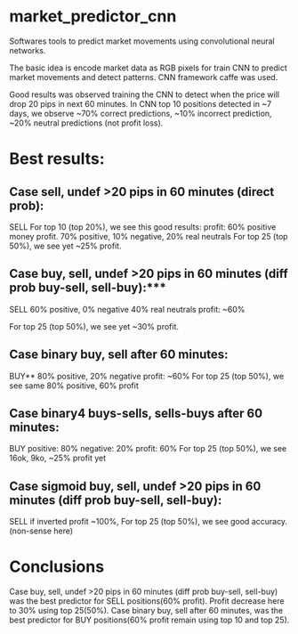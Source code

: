# market_predictor_cnn
Softwares tools to predict market movements using convolutional neural networks.

The basic idea is encode market data as RGB pixels for train CNN to predict market movements and detect patterns. CNN framework caffe was used.

Good results was observed training the CNN to detect when the price will drop 20 pips in next 60 minutes. In CNN top 10 positions detected in ~7 days, we observe ~70% correct predictions, ~10% incorrect prediction, ~20% neutral predictions (not profit loss).

# Best results:

## Case sell, undef >20 pips in 60 minutes (direct prob):
SELL
For top 10 (top 20%), we see this good results: profit:  60% positive money profit. 70% positive,  10% negative, 20% real neutrals
For top 25 (top 50%), we see yet ~25% profit.

## Case buy, sell, undef >20 pips in 60 minutes (diff prob buy-sell, sell-buy):***
SELL
60% positive, 
0% negative
40% real neutrals
profit: ~60%

For top 25 (top 50%), we see yet ~30% profit.

## Case binary buy, sell after 60 minutes:
BUY**
80% positive, 
20% negative
profit: ~60%
For top 25 (top 50%), we see same 80% positive, 60% profit

## Case binary4  buys-sells, sells-buys after 60 minutes:
BUY
positive: 80%
negative: 20%
profit: 60%
For top 25 (top 50%), we see 16ok, 9ko,  ~25% profit yet

## Case sigmoid buy, sell, undef >20 pips in 60 minutes (diff prob buy-sell, sell-buy):
SELL
if inverted profit ~100%, For top 25 (top 50%), we see good accuracy. (non-sense here)

# Conclusions  
Case buy, sell, undef >20 pips in 60 minutes (diff prob buy-sell, sell-buy) was the best predictor for SELL positions(60% profit). Profit decrease here to 30% using top 25(50%).
Case binary buy, sell after 60 minutes, was the best predictor for BUY positions(60% profit remain using top 10 and top 25).
